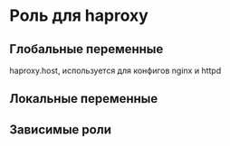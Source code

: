 Роль для haproxy
=========

Глобальные переменные
---------
haproxy.host, используется для конфигов nginx и httpd

Локальные переменные
---------

Зависимые роли
---------
